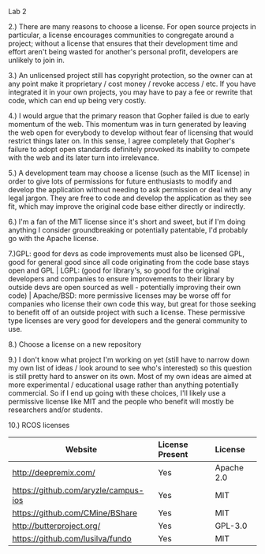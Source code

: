 Lab 2

2.) There are many reasons to choose a license. For open source projects in particular, a license encourages communities to congregate around a project; without a license that ensures that their development time and effort aren't being wasted for another's personal profit, developers are unlikely to join in.

3.) An unlicensed project still has copyright protection, so the owner can at any point make it proprietary / cost money / revoke access / etc. If you have integrated it in your own projects, you may have to pay a fee or rewrite that code, which can end up being very costly.

4.) I would argue that the primary reason that Gopher failed is due to early momentum of the web. This momentum was in turn generated by leaving the web open for everybody to develop without fear of licensing that would restrict things later on. In this sense, I agree completely that Gopher's failure to adopt open standards definitely provoked its inability to compete with the web and its later turn into irrelevance.

5.) A development team may choose a license (such as the MIT license) in order to give lots of permissions for future enthusiasts to modify and develop the application without needing to ask permission or deal with any legal jargon. They are free to code and develop the application as they see fit, which may improve the original code base either directly or indirectly.

6.) I'm a fan of the MIT license since it's short and sweet, but if I'm doing anything I consider groundbreaking or potentially patentable, I'd probably go with the Apache license.

7.)GPL: good for devs as code improvements must also be licensed GPL, good for general good since all code originating from the code base stays open and GPL | LGPL: (good for library's, so good for the original developers and companies to ensure improvements to their library by outside devs are open sourced as well - potentially improving their own code) | Apache/BSD: more permissive licenses may be worse off for companies who license their own code this way, but great for those seeking to benefit off of an outside project with such a license. These permissive type licenses are very good for developers and the general community to use.

8.) Choose a license on a new repository

9.) I don't know what project I'm working on yet (still have to narrow down my own list of ideas / look around to see who's interested) so this question is still pretty hard to answer on its own. Most of my own ideas are aimed at more experimental / educational usage rather than anything potentially commercial. So if I end up going with these choices, I'll likely use a permissive license like MIT and the people who benefit will mostly be researchers and/or students.

10.) RCOS licenses

Website | License Present | License
--------|:-----------------|:---------
http://deepremix.com/ | Yes | Apache 2.0
https://github.com/aryzle/campus-ios | Yes | MIT
https://github.com/CMine/BShare | Yes | MIT
http://butterproject.org/ | Yes | GPL-3.0
https://github.com/lusilva/fundo | Yes | MIT